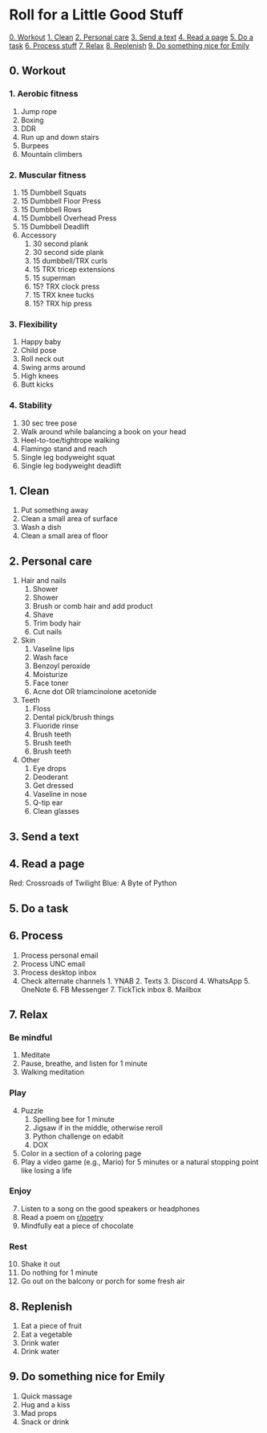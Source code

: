 # Roll for a Little Good Stuff

[0. Workout](#0.-Workout)
[1. Clean](#1.-Clean)
[2. Personal care](#2.-personal-care)
[3. Send a text](#3.-send-a-text)
[4. Read a page](#4.-read-a-page)
[5. Do a task](5.-do-a-task)
[6. Process stuff](#6.-process)
[7. Relax](#7.-relax)
[8. Replenish](#8.-replenish)
[9. Do something nice for Emily](#9.-do-something-nice-for-emily)

## 0. Workout

### 1. Aerobic fitness
   1. Jump rope
   2. Boxing
   3. DDR
   4. Run up and down stairs
   5. Burpees
   6. Mountain climbers
### 2. Muscular fitness
   1. 15 Dumbbell Squats
   2. 15 Dumbbell Floor Press
   3. 15 Dumbbell Rows
   4. 15 Dumbbell Overhead Press
   5. 15 Dumbbell Deadlift
   6. Accessory
         1. 30 second plank
         2. 30 second side plank
         3. 15 dumbbell/TRX curls
         4. 15 TRX tricep extensions
         5. 15 superman
         6. 15? TRX clock press
         7. 15 TRX knee tucks
         8. 15? TRX hip press
### 3. Flexibility
   1. Happy baby
   2. Child pose
   3. Roll neck out
   4. Swing arms around
   5. High knees
   6. Butt kicks
### 4. Stability
   1. 30 sec tree pose
   2. Walk around while balancing a book on your head
   3. Heel-to-toe/tightrope walking
   4. Flamingo stand and reach
   5. Single leg bodyweight squat
   6. Single leg bodyweight deadlift

## 1. Clean
   1. Put something away
   2. Clean a small area of surface
   3. Wash a dish
   4. Clean a small area of floor
## 2. Personal care
   1. Hair and nails
      1. Shower
      2. Shower
      3. Brush or comb hair and add product
      4. Shave
      5. Trim body hair
      6. Cut nails
   2. Skin
      1. Vaseline lips
      2. Wash face
      3. Benzoyl peroxide
      4. Moisturize
      5. Face toner
      6. Acne dot OR triamcinolone acetonide
   3. Teeth
      1. Floss
      2. Dental pick/brush things
      3. Fluoride rinse
      4. Brush teeth
      5. Brush teeth
      6. Brush teeth
   4. Other
      1. Eye drops
      2. Deoderant
      3. Get dressed
      4. Vaseline in nose
      5. Q-tip ear
      6. Clean glasses
## 3. Send a text
## 4. Read a page
Red: Crossroads of Twilight
Blue: A Byte of Python

## 5. Do a task
## 6. Process
   1. Process personal email
   2. Process UNC email
   3. Process desktop inbox
   4. Check alternate channels
          1. YNAB
          2. Texts
          3. Discord
          4. WhatsApp
          5. OneNote
          6. FB Messenger
          7. TickTick inbox
          8. Mailbox
## 7. Relax
### Be mindful
1. Meditate
2. Pause, breathe, and listen for 1 minute
3. Walking meditation
### Play 
4. Puzzle
    1. Spelling bee for 1 minute
    2. Jigsaw if in the middle, otherwise reroll
    3. Python challenge on edabit
    4. DOX
5. Color in a section of a coloring page
6. Play a video game (e.g., Mario) for 5 minutes or a natural stopping point like losing a life  
### Enjoy
7. Listen to a song on the good speakers or headphones
8. Read a poem on [r/poetry](reddit.com/r/poetry)
9. Mindfully eat a piece of chocolate
### Rest
10. Shake it out
11. Do nothing for 1 minute
12. Go out on the balcony or porch for some fresh air
## 8. Replenish
1. Eat a piece of fruit
2. Eat a vegetable
3. Drink water
4. Drink water
## 9. Do something nice for Emily
   1. Quick massage
   2. Hug and a kiss
   3. Mad props
   4. Snack or drink
